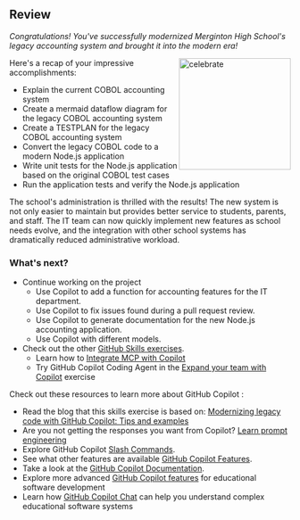 ## Review

_Congratulations! You've successfully modernized Merginton High School's legacy accounting system and brought it into the modern era!_

<img src="https://octodex.github.com/images/jetpacktocat.png" alt="celebrate" width=200 align=right>

Here's a recap of your impressive accomplishments:

- Explain the current COBOL accounting system
- Create a mermaid dataflow diagram for the legacy COBOL accounting system
- Create a TESTPLAN for the legacy COBOL accounting system
- Convert the legacy COBOL code to a modern Node.js application
- Write unit tests for the Node.js application based on the original COBOL test cases
- Run the application tests and verify the Node.js application

The school's administration is thrilled with the results! The new system is not only easier to maintain but provides better service to students, parents, and staff. The IT team can now quickly implement new features as school needs evolve, and the integration with other school systems has dramatically reduced administrative workload.

### What's next?

- Continue working on the project
  - Use Copilot to add a function for accounting features for the IT department.
  - Use Copilot to fix issues found during a pull request review.
  - Use Copilot to generate documentation for the new Node.js accounting application.
  - Use Copilot with different models.
- Check out the other [GitHub Skills exercises](https://skills.github.com).
  - Learn how to [Integrate MCP with Copilot](https://github.com/skills/integrate-mcp-with-copilot)
  - Try GitHub Copilot Coding Agent in the [Expand your team with Copilot](https://github.com/skills/expand-your-team-with-copilot) exercise

Check out these resources to learn more about GitHub Copilot :

- Read the blog that this skills exercise is based on: [Modernizing legacy code with GitHub Copilot: Tips and examples](https://github.blog/ai-and-ml/github-copilot/modernizing-legacy-code-with-github-copilot-tips-and-examples/)
- Are you not getting the responses you want from Copilot? [Learn prompt engineering](https://docs.github.com/en/copilot/using-github-copilot/copilot-chat/prompt-engineering-for-copilot-chat)
- Explore GitHub Copilot [Slash Commands](https://docs.github.com/en/copilot/using-github-copilot/copilot-chat/github-copilot-chat-cheat-sheet?tool=vscode).
- See what other features are available [GitHub Copilot Features](https://docs.github.com/en/copilot/about-github-copilot/github-copilot-features).
- Take a look at the [GitHub Copilot Documentation](https://docs.github.com/en/copilot).
- Explore more advanced [GitHub Copilot features](https://github.com/features/copilot) for educational software development
- Learn how [GitHub Copilot Chat](https://docs.github.com/en/copilot/github-copilot-chat/using-github-copilot-chat) can help you understand complex educational software systems
